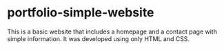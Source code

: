 # portfolio-simple-website
This is a basic website that includes a homepage and a contact page with simple information. It was developed using only HTML and CSS.
